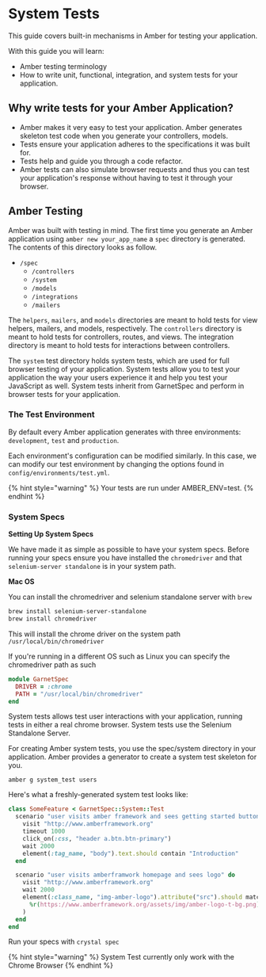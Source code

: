 # System Tests

This guide covers built-in mechanisms in Amber for testing your application.

With this guide you will learn:

* Amber testing terminology
* How to write unit, functional, integration, and system tests for your application.

## Why write tests for your Amber Application?

* Amber makes it very easy to test your application. Amber generates skeleton test code when you generate your controllers, models.
* Tests ensure your application adheres to the specifications it was built for.
* Tests help and guide you through a code refactor.
* Amber tests can also simulate browser requests and thus you can test your application's response without having to test it through your browser.

## Amber Testing

Amber was built with testing in mind. The first time you generate an Amber application using `amber new your_app_name` a `spec` directory is generated. The contents of this directory looks as follow.

* `/spec`
  * `/controllers`
  * `/system`
  * `/models`
  * `/integrations`
  * `/mailers`

The `helpers`, `mailers`, and `models` directories are meant to hold tests for view helpers, mailers, and models, respectively. The `controllers` directory is meant to hold tests for controllers, routes, and views. The integration directory is meant to hold tests for interactions between controllers.

The `system` test directory holds system tests, which are used for full browser testing of your application. System tests allow you to test your application the way your users experience it and help you test your JavaScript as well. System tests inherit from GarnetSpec and perform in browser tests for your application.

### The Test Environment

By default every Amber application generates with three environments: `development`, `test` and `production`.

Each environment's configuration can be modified similarly. In this case, we can modify our test environment by changing the options found in `config/environments/test.yml`.

{% hint style="warning" %}
Your tests are run under AMBER\_ENV=test.
{% endhint %}

### System Specs

**Setting Up System Specs**

We have made it as simple as possible to have your system specs. Before running your specs ensure you have installed the `chromedriver` and that `selenium-server standalone` is in your system path.

**Mac OS**

You can install the chromedriver and selenium standalone server with `brew`

```bash
brew install selenium-server-standalone
brew install chromedriver
```

This will install the chrome driver on the system path `/usr/local/bin/chromedriver`

If you're running in a different OS such as Linux you can specify the chromedriver path as such

```ruby
module GarnetSpec
  DRIVER = :chrome
  PATH = "/usr/local/bin/chromedriver"
end
```

System tests allows test user interactions with your application, running tests in either a real chrome browser. System tests use the Selenium Standalone Server.

For creating Amber system tests, you use the spec/system directory in your application. Amber provides a generator to create a system test skeleton for you.

```text
amber g system_test users
```

Here's what a freshly-generated system test looks like:

```ruby
class SomeFeature < GarnetSpec::System::Test
  scenario "user visits amber framework and sees getting started button" do
    visit "http://www.amberframework.org"
    timeout 1000
    click_on(:css, "header a.btn.btn-primary")
    wait 2000
    element(:tag_name, "body").text.should contain "Introduction"
  end

  scenario "user visits amberframwork homepage and sees logo" do
    visit "http://www.amberframework.org"
    wait 2000
    element(:class_name, "img-amber-logo").attribute("src").should match(
      %r(https://www.amberframework.org/assets/img/amber-logo-t-bg.png)
    )
  end
end
```

Run your specs with `crystal spec`

{% hint style="warning" %}
System Test currently only work with the Chrome Browser
{% endhint %}

